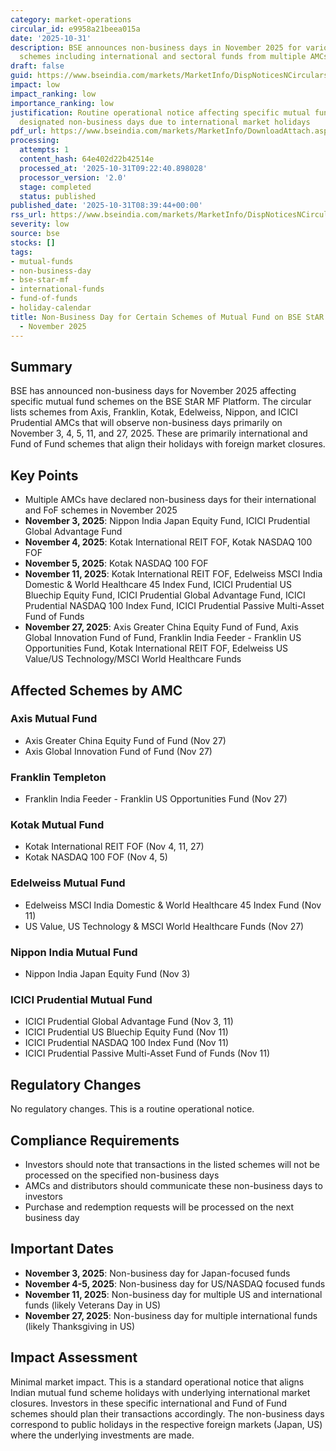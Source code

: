 ```yaml
---
category: market-operations
circular_id: e9958a21beea015a
date: '2025-10-31'
description: BSE announces non-business days in November 2025 for various mutual fund
  schemes including international and sectoral funds from multiple AMCs.
draft: false
guid: https://www.bseindia.com/markets/MarketInfo/DispNoticesNCirculars.aspx?Noticeid={0A4F04D4-D92B-4D93-B834-C6D91C99A629}&noticeno=20251031-3&dt=10/31/2025&icount=3&totcount=4&flag=0
impact: low
impact_ranking: low
importance_ranking: low
justification: Routine operational notice affecting specific mutual fund schemes on
  designated non-business days due to international market holidays
pdf_url: https://www.bseindia.com/markets/MarketInfo/DownloadAttach.aspx?id=20251031-3&attachedId=f9c102cb-b1dd-4b32-ad7a-f3f87b0212b5
processing:
  attempts: 1
  content_hash: 64e402d22b42514e
  processed_at: '2025-10-31T09:22:40.898028'
  processor_version: '2.0'
  stage: completed
  status: published
published_date: '2025-10-31T08:39:44+00:00'
rss_url: https://www.bseindia.com/markets/MarketInfo/DispNoticesNCirculars.aspx?Noticeid={0A4F04D4-D92B-4D93-B834-C6D91C99A629}&noticeno=20251031-3&dt=10/31/2025&icount=3&totcount=4&flag=0
severity: low
source: bse
stocks: []
tags:
- mutual-funds
- non-business-day
- bse-star-mf
- international-funds
- fund-of-funds
- holiday-calendar
title: Non-Business Day for Certain Schemes of Mutual Fund on BSE StAR MF Platform
  - November 2025
---
```


## Summary

BSE has announced non-business days for November 2025 affecting specific mutual fund schemes on the BSE StAR MF Platform. The circular lists schemes from Axis, Franklin, Kotak, Edelweiss, Nippon, and ICICI Prudential AMCs that will observe non-business days primarily on November 3, 4, 5, 11, and 27, 2025. These are primarily international and Fund of Fund schemes that align their holidays with foreign market closures.

## Key Points

- Multiple AMCs have declared non-business days for their international and FoF schemes in November 2025
- **November 3, 2025**: Nippon India Japan Equity Fund, ICICI Prudential Global Advantage Fund
- **November 4, 2025**: Kotak International REIT FOF, Kotak NASDAQ 100 FOF
- **November 5, 2025**: Kotak NASDAQ 100 FOF
- **November 11, 2025**: Kotak International REIT FOF, Edelweiss MSCI India Domestic & World Healthcare 45 Index Fund, ICICI Prudential US Bluechip Equity Fund, ICICI Prudential Global Advantage Fund, ICICI Prudential NASDAQ 100 Index Fund, ICICI Prudential Passive Multi-Asset Fund of Funds
- **November 27, 2025**: Axis Greater China Equity Fund of Fund, Axis Global Innovation Fund of Fund, Franklin India Feeder - Franklin US Opportunities Fund, Kotak International REIT FOF, Edelweiss US Value/US Technology/MSCI World Healthcare Funds

## Affected Schemes by AMC

### Axis Mutual Fund
- Axis Greater China Equity Fund of Fund (Nov 27)
- Axis Global Innovation Fund of Fund (Nov 27)

### Franklin Templeton
- Franklin India Feeder - Franklin US Opportunities Fund (Nov 27)

### Kotak Mutual Fund
- Kotak International REIT FOF (Nov 4, 11, 27)
- Kotak NASDAQ 100 FOF (Nov 4, 5)

### Edelweiss Mutual Fund
- Edelweiss MSCI India Domestic & World Healthcare 45 Index Fund (Nov 11)
- US Value, US Technology & MSCI World Healthcare Funds (Nov 27)

### Nippon India Mutual Fund
- Nippon India Japan Equity Fund (Nov 3)

### ICICI Prudential Mutual Fund
- ICICI Prudential Global Advantage Fund (Nov 3, 11)
- ICICI Prudential US Bluechip Equity Fund (Nov 11)
- ICICI Prudential NASDAQ 100 Index Fund (Nov 11)
- ICICI Prudential Passive Multi-Asset Fund of Funds (Nov 11)

## Regulatory Changes

No regulatory changes. This is a routine operational notice.

## Compliance Requirements

- Investors should note that transactions in the listed schemes will not be processed on the specified non-business days
- AMCs and distributors should communicate these non-business days to investors
- Purchase and redemption requests will be processed on the next business day

## Important Dates

- **November 3, 2025**: Non-business day for Japan-focused funds
- **November 4-5, 2025**: Non-business day for US/NASDAQ focused funds
- **November 11, 2025**: Non-business day for multiple US and international funds (likely Veterans Day in US)
- **November 27, 2025**: Non-business day for multiple international funds (likely Thanksgiving in US)

## Impact Assessment

Minimal market impact. This is a standard operational notice that aligns Indian mutual fund scheme holidays with underlying international market closures. Investors in these specific international and Fund of Fund schemes should plan their transactions accordingly. The non-business days correspond to public holidays in the respective foreign markets (Japan, US) where the underlying investments are made.